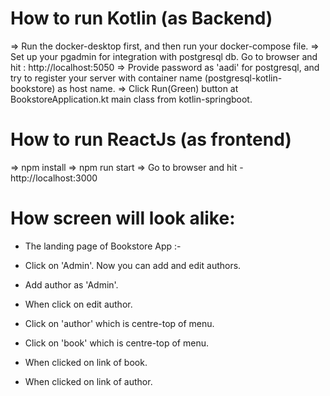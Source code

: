 # How to run Kotlin (as Backend)
 => Run the docker-desktop first, and then run your docker-compose file.
 => Set up your pgadmin for integration with postgresql db. Go to browser and hit : http://localhost:5050
 => Provide password as 'aadi' for postgresql, and try to register your server with container name (postgresql-kotlin-bookstore) as host name.
 => Click Run(Green) button at BookstoreApplication.kt main class from kotlin-springboot.

# How to run ReactJs (as frontend)
=> npm install
=> npm run start
=> Go to browser and hit - http://localhost:3000

# How screen will look alike:
- The landing page of Bookstore App :-

- Click on 'Admin'. Now you can add and edit authors.

- Add author as 'Admin'.

- When click on edit author.

- Click on 'author' which is centre-top of menu.

- Click on 'book' which is centre-top of menu.

- When clicked on link of book.

- When clicked on link of author.